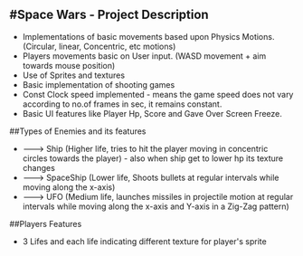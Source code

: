 #Space Wars - Project Description
---

- Implementations of basic movements based upon Physics Motions. (Circular, linear, Concentric, etc motions)
- Players movements basic on User input. (WASD movement + aim towards mouse position)
- Use of Sprites and textures
- Basic implementation of shooting games
- Const Clock speed implemented - means the game speed does not vary according to no.of frames in sec, it remains constant.
- Basic UI features like Player Hp, Score and Gave Over Screen Freeze.

##Types of Enemies and its features
- ---> Ship (Higher life, tries to hit the player moving in concentric circles towards the player) - also when ship get to lower hp its texture changes
- ---> SpaceShip (Lower life, Shoots bullets at regular intervals while moving along the x-axis)
- ---> UFO (Medium life, launches missiles in projectile motion at regular intervals while moving along the x-axis and Y-axis in a Zig-Zag pattern)

##Players Features
- 3 Lifes and each life indicating different texture for player's sprite
